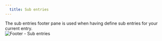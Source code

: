 ```yaml
---
  title: Sub entries
---
```

The sub entries footer pane is used when having define sub entries for your current entry.  
![Footer - Sub entries](https://webdevolutions.azureedge.net/docs/en/rdm/mac/clip6022.png)
